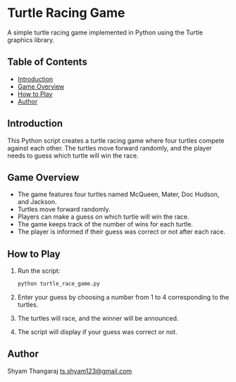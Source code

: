 # Turtle Racing Game

A simple turtle racing game implemented in Python using the Turtle graphics library.

## Table of Contents

- [Introduction](#introduction)
- [Game Overview](#game-overview)
- [How to Play](#how-to-play)
- [Author](#Author)

## Introduction

This Python script creates a turtle racing game where four turtles compete against each other. The turtles move forward randomly, and the player needs to guess which turtle will win the race.

## Game Overview

- The game features four turtles named McQueen, Mater, Doc Hudson, and Jackson.
- Turtles move forward randomly.
- Players can make a guess on which turtle will win the race.
- The game keeps track of the number of wins for each turtle.
- The player is informed if their guess was correct or not after each race.

## How to Play

1. Run the script:

   ```bash
   python turtle_race_game.py
    ```
2. Enter your guess by choosing a number from 1 to 4 corresponding to the turtles.
3. The turtles will race, and the winner will be announced.
4. The script will display if your guess was correct or not.

## Author

Shyam Thangaraj ts.shyam123@gmail.com
